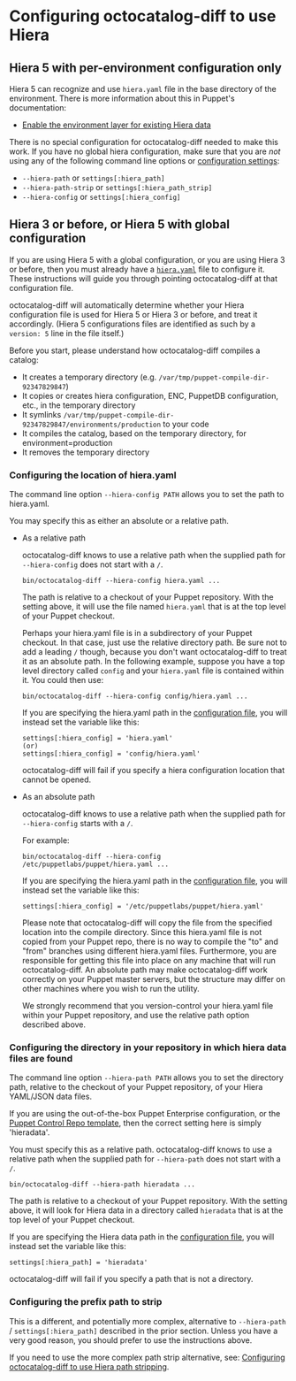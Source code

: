 # Configuring octocatalog-diff to use Hiera

## Hiera 5 with per-environment configuration only

Hiera 5 can recognize and use `hiera.yaml` file in the base directory of the environment. There is more information about this in Puppet's documentation:

- [Enable the environment layer for existing Hiera data](https://puppet.com/docs/puppet/5.3/hiera_migrate_environments.html)

There is no special configuration for octocatalog-diff needed to make this work. If you have no global hiera configuration, make sure that you are *not* using any of the following command line options or [configuration settings](/doc/configuration.md):

- `--hiera-path` or `settings[:hiera_path]`
- `--hiera-path-strip` or `settings[:hiera_path_strip]`
- `--hiera-config` or `settings[:hiera_config]`

## Hiera 3 or before, or Hiera 5 with global configuration

If you are using Hiera 5 with a global configuration, or you are using Hiera 3 or before, then you must already have a [`hiera.yaml`](https://docs.puppet.com/puppet/latest/reference/config_file_hiera.html) file to configure it. These instructions will guide you through pointing octocatalog-diff at that configuration file.

octocatalog-diff will automatically determine whether your Hiera configuration file is used for Hiera 5 or Hiera 3 or before, and treat it accordingly. (Hiera 5 configurations files are identified as such by a `version: 5` line in the file itself.)

Before you start, please understand how octocatalog-diff compiles a catalog:

- It creates a temporary directory (e.g. `/var/tmp/puppet-compile-dir-92347829847`)
- It copies or creates hiera configuration, ENC, PuppetDB configuration, etc., in the temporary directory
- It symlinks `/var/tmp/puppet-compile-dir-92347829847/environments/production` to your code
- It compiles the catalog, based on the temporary directory, for environment=production
- It removes the temporary directory

### Configuring the location of hiera.yaml

The command line option `--hiera-config PATH` allows you to set the path to hiera.yaml.

You may specify this as either an absolute or a relative path.

- As a relative path

  octocatalog-diff knows to use a relative path when the supplied path for `--hiera-config` does not start with a `/`.

    ```
    bin/octocatalog-diff --hiera-config hiera.yaml ...
    ```

  The path is relative to a checkout of your Puppet repository. With the setting above, it will use the file named `hiera.yaml` that is at the top level
  of your Puppet checkout.

  Perhaps your hiera.yaml file is in a subdirectory of your Puppet checkout. In that case, just use the relative directory path. Be sure not to add a leading `/` though,
  because you don't want octocatalog-diff to treat it as an absolute path. In the following example, suppose you have a top level directory called `config` and your
  `hiera.yaml` file is contained within it. You could then use:

    ```
    bin/octocatalog-diff --hiera-config config/hiera.yaml ...
    ```

  If you are specifying the hiera.yaml path in the [configuration file](/doc/configuration.md), you will instead set the variable like this:

    ```
    settings[:hiera_config] = 'hiera.yaml'
    (or)
    settings[:hiera_config] = 'config/hiera.yaml'
    ```

  octocatalog-diff will fail if you specify a hiera configuration location that cannot be opened.

- As an absolute path

  octocatalog-diff knows to use a relative path when the supplied path for `--hiera-config` starts with a `/`.

  For example:

    ```
    bin/octocatalog-diff --hiera-config /etc/puppetlabs/puppet/hiera.yaml ...
    ```

  If you are specifying the hiera.yaml path in the [configuration file](/doc/configuration.md), you will instead set the variable like this:

    ```
    settings[:hiera_config] = '/etc/puppetlabs/puppet/hiera.yaml'
    ```

  Please note that octocatalog-diff will copy the file from the specified location into the compile directory. Since this hiera.yaml file is not copied from your Puppet repo, there is no way to compile the "to" and "from" branches using different hiera.yaml files. Furthermore, you are responsible for getting this file into place on any machine that will run octocatalog-diff. An absolute path may make octocatalog-diff work correctly on your Puppet master servers, but the structure may differ on other machines where you wish to run the utility.

  We strongly recommend that you version-control your hiera.yaml file within your Puppet repository, and use the relative path option described above.

### Configuring the directory in your repository in which hiera data files are found

The command line option `--hiera-path PATH` allows you to set the directory path, relative to the checkout of your Puppet repository, of your Hiera YAML/JSON data files.

If you are using the out-of-the-box Puppet Enterprise configuration, or the [Puppet Control Repo template](https://github.com/puppetlabs/control-repo), then the correct setting here is simply 'hieradata'.

You must specify this as a relative path. octocatalog-diff knows to use a relative path when the supplied path for `--hiera-path` does not start with a `/`.

  ```
  bin/octocatalog-diff --hiera-path hieradata ...
  ```

The path is relative to a checkout of your Puppet repository. With the setting above, it will look for Hiera data in a directory called `hieradata` that is at the top level
of your Puppet checkout.

If you are specifying the Hiera data path in the [configuration file](/doc/configuration.md), you will instead set the variable like this:

  ```
  settings[:hiera_path] = 'hieradata'
  ```

octocatalog-diff will fail if you specify a path that is not a directory.

### Configuring the prefix path to strip

This is a different, and potentially more complex, alternative to `--hiera-path` / `settings[:hiera_path]` described in the prior section. Unless you have a very good reason, you should prefer to use the instructions above.

If you need to use the more complex path strip alternative, see: [Configuring octocatalog-diff to use Hiera path stripping](/doc/advanced-hiera-path-stripping.md).
